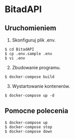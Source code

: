 # BitadAPI

## Uruchomieniem

1. Skonfiguruj plik .env.
```
$ cd BitadAPI
$ cp .env.sample .env
$ vi .env
```
2. Zbudowanie programu.
```
$ docker-compose build
```
3. Wystartowanie kontenerów.
```
$ docker-compose up -d
```
## Pomocne polecenia
```
$ docker-compose up
$ docker-compose stop
$ docker-compose down
```
